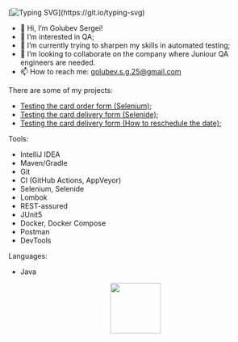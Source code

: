 [![Typing SVG](https://readme-typing-svg.herokuapp.com?font=courier&size=30&color=2d7d2f&background=32283600&lines=Welcome+to+my+profile!)](https://git.io/typing-svg)

- 👋 Hi, I’m Golubev Sergei!
- 👀 I’m interested in QA;
- 🌱 I’m currently trying to sharpen my skills in automated testing;
- 🔭 I’m looking to collaborate on the company where Juniour QA engineers are needed.
- 📫 How to reach me: golubev.s.g.25@gmail.com


There are some of my projects:
- [Testing the card order form (Selenium)](https://github.com/SergeiGolybev/SeleniumHW.git);
- [Testing the card delivery form (Selenide)](https://github.com/SergeiGolybev/SelenideHW.git);
- [Testing the card delivery form (How to reschedule the date)](https://github.com/SergeiGolybev/PatternsDataHW.git);


Tools:
- IntelliJ IDEA
- Maven/Gradle
- Git
- CI (GitHub Actions, AppVeyor)
- Selenium, Selenide
- Lombok
- REST-assured
- JUnit5
- Docker, Docker Compose
- Postman
- DevTools

Languages: 
- Java


<div id="header" align="center">
  <img src="https://media.giphy.com/media/M9gbBd9nbDrOTu1Mqx/giphy.gif" width="100"/>
</div>

<!--
**SergeiGolybev/SergeiGolybev** is a ✨ _special_ ✨ repository because its `README.md` (this file) appears on your GitHub profile.

